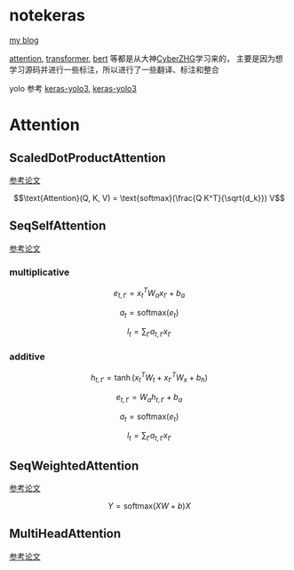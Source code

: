 # notekeras

[my blog](http://blog.notechats.cn/)

[attention](https://github.com/CyberZHG/keras-self-attention),
[transformer](https://github.com/CyberZHG/keras-transformer), 
[bert](https://github.com/CyberZHG/keras-bert) 等都是从大神[CyberZHG](https://github.com/CyberZHG/keras-transformer)学习来的，
主要是因为想学习源码并进行一些标注，所以进行了一些翻译、标注和整合


yolo 参考 [keras-yolo3](https://github.com/qqwweee/keras-yolo3), [keras-yolo3](https://github.com/SpikeKing/keras-yolo3-detection.git)

# Attention

## ScaledDotProductAttention
[参考论文](https://arxiv.org/pdf/1706.03762.pdf)

$$\text{Attention}(Q, K, V) = \text{softmax}(\frac{Q K^T}{\sqrt{d_k}}) V$$

## SeqSelfAttention
[参考论文](https://arxiv.org/pdf/1806.01264.pdf)

### multiplicative
$$e_{t, t'} = x_t^T W_a x_{t'} + b_a$$

$$a_{t} = \text{softmax}(e_t)$$

$$l_t = \sum_{t'} a_{t, t'} x_{t'}$$

### additive
$$h_{t, t'} = \tanh(x_t^T W_t + x_{t'}^T W_x + b_h)$$

$$e_{t, t'} = W_a h_{t, t'} + b_a$$

$$a_{t} = \text{softmax}(e_t)$$

$$l_t = \sum_{t'} a_{t, t'} x_{t'}$$


## SeqWeightedAttention
[参考论文](https://arxiv.org/pdf/1708.00524.pdf)

$$Y = \text{softmax}(XW + b) X$$


## MultiHeadAttention
[参考论文](https://arxiv.org/pdf/1706.03762.pdf)




